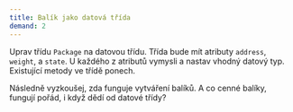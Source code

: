 ```yaml
---
title: Balík jako datová třída
demand: 2
---
```


Uprav třídu `Package` na datovou třídu. Třída bude mít atributy `address`, `weight`, a `state`. U každého z atributů vymysli a nastav vhodný datový typ. Existující metody ve třídě ponech. 

Následně vyzkoušej, zda funguje vytváření balíků. A co cenné balíky, fungují pořád, i když dědí od datové třídy?
